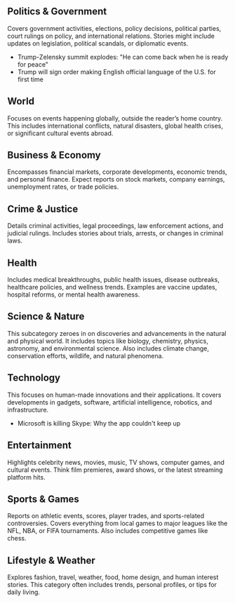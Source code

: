 ## Politics & Government
Covers government activities, elections, policy decisions, political parties, court rulings on policy, and international relations. Stories might include updates on legislation, political scandals, or diplomatic events.

* Trump-Zelensky summit explodes: "He can come back when he is ready for peace"
* Trump will sign order making English official language of the U.S. for first time

## World
Focuses on events happening globally, outside the reader’s home country. This includes international conflicts, natural disasters, global health crises, or significant cultural events abroad.

## Business & Economy
Encompasses financial markets, corporate developments, economic trends, and personal finance. Expect reports on stock markets, company earnings, unemployment rates, or trade policies.

## Crime & Justice
Details criminal activities, legal proceedings, law enforcement actions, and judicial rulings. Includes stories about trials, arrests, or changes in criminal laws.

## Health
Includes medical breakthroughs, public health issues, disease outbreaks, healthcare policies, and wellness trends. Examples are vaccine updates, hospital reforms, or mental health awareness.

## Science & Nature
This subcategory zeroes in on discoveries and advancements in the natural and physical world. It includes topics like biology, chemistry, physics, astronomy, and environmental science. Also includes climate change, conservation efforts, wildlife, and natural phenomena.

## Technology
This focuses on human-made innovations and their applications. It covers developments in gadgets, software, artificial intelligence, robotics, and infrastructure.

* Microsoft is killing Skype: Why the app couldn't keep up

## Entertainment
Highlights celebrity news, movies, music, TV shows, computer games, and cultural events. Think film premieres, award shows, or the latest streaming platform hits.

## Sports & Games
Reports on athletic events, scores, player trades, and sports-related controversies. Covers everything from local games to major leagues like the NFL, NBA, or FIFA tournaments. Also includes competitive games like chess.

## Lifestyle & Weather
Explores fashion, travel, weather, food, home design, and human interest stories. This category often includes trends, personal profiles, or tips for daily living.

